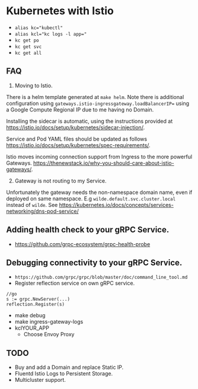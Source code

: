 # Kubernetes with Istio

- `alias kc="kubectl"`
- `alias kcl="kc logs -l app="`
- `kc get po`
- `kc get svc`
- `kc get all`

## FAQ

1. Moving to Istio.

There is a helm template generated at `make helm`. Note there is additional configuration using `gateways.istio-ingressgateway.loadBalancerIP=` using a Google Compute Regional IP due to me having no Domain.

Installing the sidecar is automatic, using the instructions provided at https://istio.io/docs/setup/kubernetes/sidecar-injection/.

Service and Pod YAML files should be updated as follows https://istio.io/docs/setup/kubernetes/spec-requirements/.

Istio moves incoming connection support from Ingress to the more powerful Gateways. https://thenewstack.io/why-you-should-care-about-istio-gateways/.

2. Gateway is not routing to my Service.

Unfortunately the gateway needs the non-namespace domain name, even if deployed on same namespace. E.g `wilde.default.svc.cluster.local` instead of `wilde`. See https://kubernetes.io/docs/concepts/services-networking/dns-pod-service/

## Adding health check to your gRPC Service.

- https://github.com/grpc-ecosystem/grpc-health-probe

## Debugging connectivity to your gRPC Service.

- `https://github.com/grpc/grpc/blob/master/doc/command_line_tool.md`
- Register reflection service on own gRPC service.

```
//go
s := grpc.NewServer(...)
reflection.Register(s)
```

- make debug
- make ingress-gateway-logs
- kclYOUR_APP
  - Choose Envoy Proxy


## TODO

- Buy and add a Domain and replace Static IP.
- Fluentd Istio Logs to Persistent Storage.
- Multicluster support.
